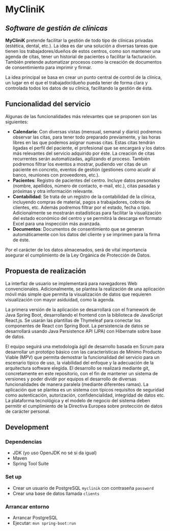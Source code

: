 # MyCliniK
## _Software de gestión de clínicas_

**MyCliniK** pretende facilitar la gestión de todo tipo de clínicas privadas (estética, dental, etc.).
La idea es dar una solución a diversas tareas que tienen los trabajadores/dueños de estos centros, como son mantener una agenda de citas, tener un historial de pacientes o facilitar la facturación.
También pretende automatizar procesos como la creación de documentos de consentimiento para imprimir y firmar.

La idea principal se basa en crear un punto central de control de la clínica, un lugar en el que el trabajador/dueño pueda tener de forma clara y controlada todos los datos de su clínica, facilitando la gestión de ésta.

## Funcionalidad del servicio

Algunas de las funcionalidades más relevantes que se proponen son las siguientes:

- **Calendario**: Con diversas vistas (mensual, semanal y diario) podremos observar las citas, para tener todo preparado previamente, y las horas libres en las que podemos asignar nuevas citas. Estas citas tendrán ligadas el perfil del paciente, el profesional que se encargará y los datos más relevantes del servicio adquirido por éste. La creación de citas recurrentes serán automatizadas, agilizando el proceso. También podremos filtrar los eventos a mostrar, pudiendo ver citas de un paciente en concreto, eventos de gestión (gestiones como acudir al banco, reuniones con proveedores, etc.).
- **Pacientes**: Registro de pacientes del centro. Incluye datos personales (nombre, apellidos, número de contacto, e-mail, etc.), citas pasadas y próximas y otra información relevante.
- **Contabilidad**: Se trata de un registro de la contabilidad de la clínica, incluyendo compras de material, pagos a trabajadores, cobros de clientes, etc. Además podremos filtrar por el estado, fecha o tipo. Adicionalmente se mostrarán estadísticas para facilitar la visualización del estado económico del centro y se permitirá la descarga en formato Excel para una inspección más avanzada.
- **Documentos**: Documentos de consentimiento que se generan automáticamente con los datos del cliente y se imprimen para la firma de éste.

Por el carácter de los datos almacenados, será de vital importancia asegurar el cumplimiento de la Ley Orgánica de Protección de Datos.

## Propuesta de realización
La interfaz de usuario se implementará para navegadores Web convencionales.
Adicionalmente, se plantea la realización de una aplicación móvil más simple que permita la visualización de datos que requieren visualización con mayor asiduidad, como la agenda.

La primera versión de la aplicación se desarrollará con el framework de Java Spring Boot, desarrollando el frontend con la biblioteca de JavaScript React.js.
Se usarán las plantillas de Thymeleaf para conectar los componentes de React con Spring Boot.
La persistencia de datos se desarrollará usando Java Persistence API (JPA) con Hibernate sobre base de datos.

El equipo seguirá una metodología ágil de desarrollo basada en Scrum para desarrollar un prototipo básico con las características de Mínimo Producto Viable (MPV) que permita demostrar la funcionalidad del servicio para un escenario típico de uso, la viabilidad del enfoque y la adecuación de la arquitectura software elegida.
El desarrollo se realizará mediante git, concretamente en este repositorio, con el fin de mantener un sistema de versiones y poder dividir por equipos el desarrollo de diversas funcionalidades de manera paralela (mediante diferentes ramas).
La aplicación que se plantea es un sistema con típicos requisitos de seguridad como autenticación, autorización, confidencialidad, integridad de datos etc.
La plataforma tecnológica y el modelo de negocio del sistema deben permitir el cumplimiento de la Directiva Europea sobre protección de datos de carácter personal.

## Development
### Dependencias
- JDK (yo uso OpenJDK no sé si da igual)
- Maven
- Spring Tool Suite

### Set up
- Crear un usuario de PostgreSQL `myclinik` con contraseña `password`
- Crear una base de datos llamada `clients`

### Arrancar entorno
- Arrancar PostgreSQL
- Ejecutar: `mvn spring-boot:run`
